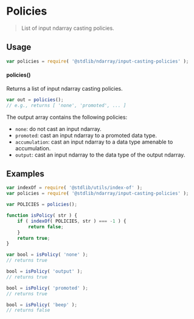 <!--

@license Apache-2.0

Copyright (c) 2025 The Stdlib Authors.

Licensed under the Apache License, Version 2.0 (the "License");
you may not use this file except in compliance with the License.
You may obtain a copy of the License at

   http://www.apache.org/licenses/LICENSE-2.0

Unless required by applicable law or agreed to in writing, software
distributed under the License is distributed on an "AS IS" BASIS,
WITHOUT WARRANTIES OR CONDITIONS OF ANY KIND, either express or implied.
See the License for the specific language governing permissions and
limitations under the License.

-->

# Policies

> List of input ndarray casting policies.

<!-- Section to include introductory text. Make sure to keep an empty line after the intro `section` element and another before the `/section` close. -->

<section class="intro">

</section>

<!-- /.intro -->

<!-- Package usage documentation. -->

<section class="usage">

## Usage

```javascript
var policies = require( '@stdlib/ndarray/input-casting-policies' );
```

#### policies()

Returns a list of input ndarray casting policies.

```javascript
var out = policies();
// e.g., returns [ 'none', 'promoted', ... ]
```

The output array contains the following policies:

-   `none`: do not cast an input ndarray.
-   `promoted`: cast an input ndarray to a promoted data type.
-   `accumulation`: cast an input ndarray to a data type amenable to accumulation.
-   `output`: cast an input ndarray to the data type of the output ndarray.

</section>

<!-- /.usage -->

<!-- Package usage notes. Make sure to keep an empty line after the `section` element and another before the `/section` close. -->

<section class="notes">

</section>

<!-- /.notes -->

<!-- Package usage examples. -->

<section class="examples">

## Examples

<!-- eslint no-undef: "error" -->

```javascript
var indexOf = require( '@stdlib/utils/index-of' );
var policies = require( '@stdlib/ndarray/input-casting-policies' );

var POLICIES = policies();

function isPolicy( str ) {
    if ( indexOf( POLICIES, str ) === -1 ) {
        return false;
    }
    return true;
}

var bool = isPolicy( 'none' );
// returns true

bool = isPolicy( 'output' );
// returns true

bool = isPolicy( 'promoted' );
// returns true

bool = isPolicy( 'beep' );
// returns false
```

</section>

<!-- /.examples -->

<!-- Section to include cited references. If references are included, add a horizontal rule *before* the section. Make sure to keep an empty line after the `section` element and another before the `/section` close. -->

<section class="references">

</section>

<!-- /.references -->

<!-- Section for related `stdlib` packages. Do not manually edit this section, as it is automatically populated. -->

<section class="related">

</section>

<!-- /.related -->

<!-- Section for all links. Make sure to keep an empty line after the `section` element and another before the `/section` close. -->

<section class="links">

</section>

<!-- /.links -->
